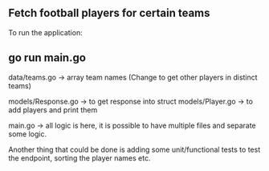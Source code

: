 ## Fetch football players for certain teams

To run the application:

go run main.go
-

data/teams.go  ->  array team names (Change to get other players in distinct teams)

models/Response.go  ->  to get response into struct
models/Player.go  ->  to add players and print them

main.go  ->  all logic is here, it is possible to have multiple files and separate some logic.

Another thing that could be done is adding some unit/functional tests to test the endpoint, sorting the player names etc.

